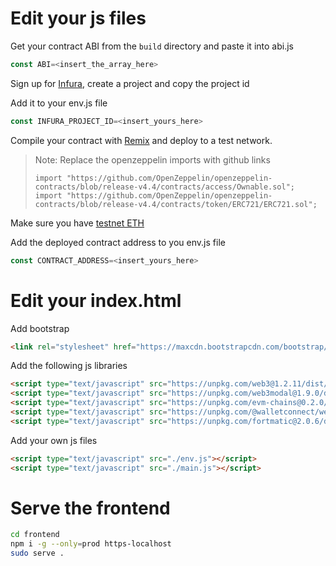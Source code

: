 # Edit your js files

Get your contract ABI from the `build` directory and paste it into abi.js

```js
const ABI=<insert_the_array_here>
```

Sign up for [Infura](https://infura.io/), create a project and copy the project id

Add it to your env.js file

```js
const INFURA_PROJECT_ID=<insert_yours_here>
```

Compile your contract with [Remix](https://remix.ethereum.org) and deploy to a test network.

> Note: Replace the openzeppelin imports with github links
> ```
> import "https://github.com/OpenZeppelin/openzeppelin-contracts/blob/release-v4.4/contracts/access/Ownable.sol";
> import "https://github.com/OpenZeppelin/openzeppelin-contracts/blob/release-v4.4/contracts/token/ERC721/ERC721.sol";
> ```

Make sure you have [testnet ETH](https://faucets.chain.link)

Add the deployed contract address to you env.js file

```js
const CONTRACT_ADDRESS=<insert_yours_here>
```

# Edit your index.html

Add bootstrap

```html
<link rel="stylesheet" href="https://maxcdn.bootstrapcdn.com/bootstrap/3.3.7/css/bootstrap.min.css" integrity="sha384-BVYiiSIFeK1dGmJRAkycuHAHRg32OmUcww7on3RYdg4Va+PmSTsz/K68vbdEjh4u" crossorigin="anonymous">
```

Add the following js libraries

```html
<script type="text/javascript" src="https://unpkg.com/web3@1.2.11/dist/web3.min.js"></script>
<script type="text/javascript" src="https://unpkg.com/web3modal@1.9.0/dist/index.js"></script>
<script type="text/javascript" src="https://unpkg.com/evm-chains@0.2.0/dist/umd/index.min.js"></script>
<script type="text/javascript" src="https://unpkg.com/@walletconnect/web3-provider@1.2.1/dist/umd/index.min.js"></script>
<script type="text/javascript" src="https://unpkg.com/fortmatic@2.0.6/dist/fortmatic.js"></script>
```

Add your own js files

```html
<script type="text/javascript" src="./env.js"></script>
<script type="text/javascript" src="./main.js"></script>
```

# Serve the frontend

```sh
cd frontend
npm i -g --only=prod https-localhost
sudo serve .
```
